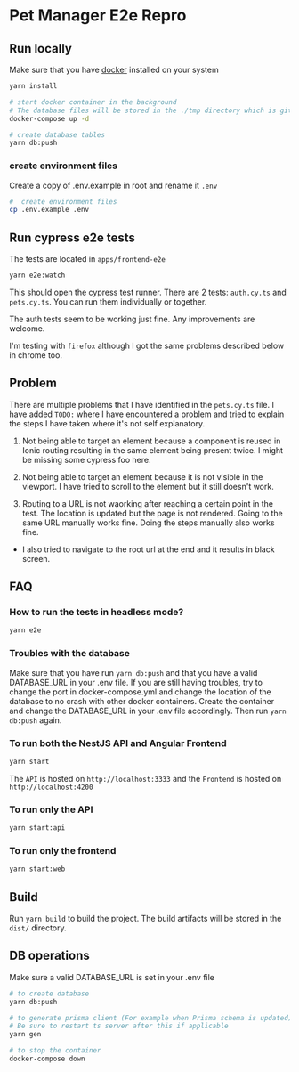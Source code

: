 # Pet Manager E2e Repro

## Run locally

Make sure that you have [docker](https://www.docker.com/products/docker-desktop/) installed on your system

```sh
yarn install

# start docker container in the background
# The database files will be stored in the ./tmp directory which is git ignored
docker-compose up -d

# create database tables
yarn db:push
```

### create environment files

Create a copy of .env.example in root and rename it `.env`

```sh
#  create environment files
cp .env.example .env
```

## Run cypress e2e tests

The tests are located in `apps/frontend-e2e`

```sh
yarn e2e:watch
```

This should open the cypress test runner. There are 2 tests: `auth.cy.ts` and `pets.cy.ts`. You can run them individually or together.

The auth tests seem to be working just fine. Any improvements are welcome.

I'm testing with `firefox` although I got the same problems described below in chrome too.

## Problem

There are multiple problems that I have identified in the `pets.cy.ts` file. I have added `TODO:` where I have encountered a problem and tried to explain the steps I have taken where it's not self explanatory.

1. Not being able to target an element because a component is reused in Ionic routing resulting in the same element being present twice. I might be missing some cypress foo here.

2. Not being able to target an element because it is not visible in the viewport. I have tried to scroll to the element but it still doesn't work.

3. Routing to a URL is not waorking after reaching a certain point in the test. The location is updated but the page is not rendered. Going to the same URL manually works fine. Doing the steps manually also works fine.

- I also tried to navigate to the root url at the end and it results in black screen.

## FAQ

### How to run the tests in headless mode?

```sh
yarn e2e
```

### Troubles with the database

Make sure that you have run `yarn db:push` and that you have a valid DATABASE_URL in your .env file. If you are still having troubles, try to change the port in docker-compose.yml and change the location of the database to no crash with other docker containers. Create the container and change the DATABASE_URL in your .env file accordingly. Then run `yarn db:push` again.

### To run both the NestJS API and Angular Frontend

```sh
yarn start
```

The `API` is hosted on `http://localhost:3333` and the `Frontend` is hosted on `http://localhost:4200`

### To run only the API

```sh
yarn start:api
```

### To run only the frontend

```sh
yarn start:web
```

## Build

Run `yarn build` to build the project. The build artifacts will be stored in the `dist/` directory.

## DB operations

Make sure a valid DATABASE_URL is set in your .env file

```sh
# to create database
yarn db:push

# to generate prisma client (For example when Prisma schema is updated)
# Be sure to restart ts server after this if applicable
yarn gen

# to stop the container
docker-compose down

```
